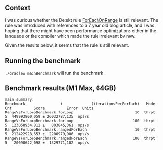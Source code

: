 ## Context
I was curious whether the Detekt rule [ForEachOnRange](https://detekt.dev/docs/rules/performance/#foreachonrange)
is still relevant. The rule was introduced with references to a 7 year old blog article, and I was hoping that there 
might have been performance optimizations either in the language or the compiler which made the rule irrelevant by now.

Given the results below, it seems that the rule is still relevant.


## Running the benchmark

`./gradlew mainBenchmark` will run the benchmark

## Benchmark results (M1 Max, 64GB)

```
main summary:
Benchmark                i             (iterationsPerForEach)   Mode  Cnt          Score          Error  Units
RangeVsForLoopBenchmark.forLoop                            10  thrpt    5  449993800,059 ± 26032787,135  ops/s
RangeVsForLoopBenchmark.forLoop                           100  thrpt    5  123058934,812 ±   803845,361  ops/s
RangeVsForLoopBenchmark.rangedForEach                      10  thrpt    5  212422928,653 ±  2200979,906  ops/s
RangeVsForLoopBenchmark.rangedForEach                     100  thrpt    5   20090642,098 ±  1329771,102  ops/s
```

